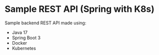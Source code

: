 # Sample REST API (Spring with K8s)
Sample backend REST API made using:
- Java 17
- Spring Boot 3
- Docker
- Kubernetes